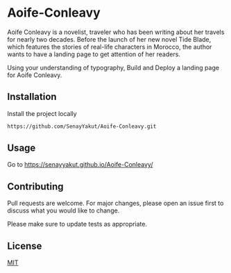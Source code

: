 # Aoife-Conleavy

Aoife Conleavy is a novelist, traveler who has been writing about her travels for nearly two decades. Before the launch of her new novel Tide Blade, which features the stories of real-life characters in Morocco, the author wants to have a landing page to get attention of her readers.

Using your understanding of typography, Build and Deploy a landing page for Aoife Conleavy.

## Installation

Install the project locally
```bash
https://github.com/SenayYakut/Aoife-Conleavy.git
```

## Usage
Go to 
https://senayyakut.github.io/Aoife-Conleavy/

## Contributing
Pull requests are welcome. For major changes, please open an issue first to discuss what you would like to change.

Please make sure to update tests as appropriate.

## License
[MIT](https://choosealicense.com/licenses/mit/)
